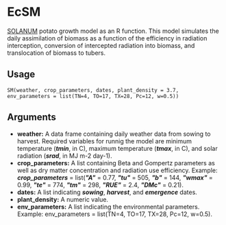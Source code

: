 EcSM
=====

[SOLANUM](https://doi.org/10.21223/P3/E71OS6) potato growth model as an R function. This model simulates the daily assimilation of biomass as a function of the efficiency in radiation interception, conversion of intercepted radiation into biomass, and translocation of biomass to tubers. 

Usage
-----
```{r eval=F}
SM(weather, crop_parameters, dates, plant_density = 3.7, env_parameters = list(TN=4, TO=17, TX=28, Pc=12, w=0.5))
```
Arguments
-----
- **weather:** A data frame containing daily weather data from sowing to harvest. Required variables for runnig the model are minimum temperature (__*tmin*__, in C), maximum temperature (__*tmax*__, in C), and solar radiation (__*srad*__, in MJ m-2 day-1).
- **crop_parameters:** A list containing Beta and Gompertz parameters as well as dry matter concentration and radiation use efficiency. Example: __*crop_parameters*__ = list(__*"A"*__ = 0.77, __*"tu"*__ = 505, __*"b"*__ = 144, __*"wmax"*__ = 0.99, __*"te"*__ = 774, __*"tm"*__ = 298, __*"RUE"*__ = 2.4, __*"DMc"*__ = 0.21).
- **dates:** A list indicating __*sowing*__, __*harvest*__, and __*emergence*__ dates.
- **plant_density:** A numeric value.
- **env_parameters:** A list indicating the environmental parameters. Example: env_parameters = list(TN=4, TO=17, TX=28, Pc=12, w=0.5).
